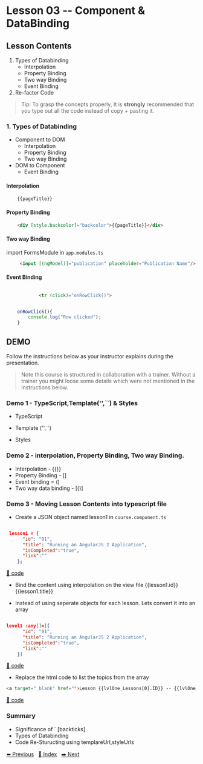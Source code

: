 # Lesson 03 -- Component & DataBinding

## Lesson Contents

1. Types of Databinding
    * Interpolation
    * Property Binding
    * Two way Binding
    * Event Binding
1. Re-factor Code

> Tip: To grasp the concepts properly, It is **strongly** recommended that you type out all the code instead of copy + pasting it. 

### 1. Types of Databinding

* Component to DOM
  * Interpolation
  * Property Binding
  * Two way Binding
* DOM to Component
  * Event Binding


#### Interpolation

``` typescript
    {{pageTitle}}
```

#### Property Binding

``` html
    <div [style.backcolor]="backcolor">{{pageTitle}}</div>
```

#### Two way Binding

import FormsModule in `app.modules.ts`

``` html
     <input [(ngModel)]="publication" placeholder="Publication Name"/>
```

#### Event Binding

``` html

            <tr (click)="onRowClick()">
```

``` typescript

    onRowClick(){
        console.log("Row clicked");
    }
 ```

## DEMO

Follow the instructions below as your instructor explains during the presentation. 

> Note this course is structured in collaboration with a trainer. Without a trainer you might loose some details which were not mentioned in the instructions below. 

### **Demo 1** - TypeScript,Template('',``) & Styles

* TypeScript

* Template ('',``)
* Styles

### **Demo 2** - interpolation, Property Binding,  Two way Binding.

* Interpolation - {{}}
* Property Binding - []
* Event binding = ()
* Two way data binding - [()]


### **Demo 3** - Moving Lesson Contents into typescript file

* Create a JSON object named lesson1 in `course.component.ts`

``` JSON

 lesson1 = {
      "id": "01",
      "title": "Running an AngularJS 2 Application",
      "isCompleted":"true",
      "link":""
    };

```

[:memo: code](https://gist.github.com/costaivo/d4bf4a2497064de1b5aea5c313eff974#file-json-lesson-object)

* Bind the content using interpolation on the view file
{{lesson1.id}} {{lesson1.title}}

* Instead of using seperate objects for each lesson. Lets convert it into an array

``` JSON

level1 :any[]=[{
      "id": "01",
      "title": "Running an AngularJS 2 Application",
      "isCompleted":"true",
      "link":""
    }]

```

[:memo: code](https://gist.github.com/costaivo/d4bf4a2497064de1b5aea5c313eff974#file-json-lesson-array)

* Replace the html code to list the topics from the array

 ``` HTML
 <a target="_blank" href="">Lesson {{lvlOne_Lessons[0].ID}} -- {{lvlOne_Lessons[0].title}}</a>
 ```
 
 [:memo: code](https://gist.github.com/costaivo/d4bf4a2497064de1b5aea5c313eff974#file-html-course-component-html)

### Summary


* Significance of ` [backticks]
* Types of Databinding
* Code Re-Sturucting using templareUrl,styleUrls


[:arrow_left: Previous](<https://github.com/costaivo/AdManagerUI-AngularJs/tree/master/01_AdManager/01_Level/02_Lesson>)&nbsp;&nbsp;
[:1234: Index](<https://github.com/costaivo/AdManagerUI-AngularJs/tree/master>)&nbsp;&nbsp;
[:arrow_right: Next](<https://github.com/costaivo/AdManagerUI-AngularJs/tree/master/01_AdManager/01_Level/04_Lesson>)



